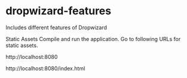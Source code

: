 # dropwizard-features
Includes different features of Dropwizard


Static Assets
Compile and run the application. Go to following URLs for static assets.

http://localhost:8080

http://localhost:8080/index.html

